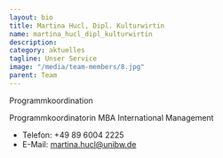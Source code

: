 ```yaml
---
layout: bio
title: Martina Hucl, Dipl. Kulturwirtin
name: martina_hucl_dipl_kulturwirtin
description: 
category: aktuelles
tagline: Unser Service
image: "/media/team-members/8.jpg"
parent: Team
---
```


Programmkoordination

Programmkoordinatorin MBA International Management

- Telefon:  +49 89 6004 2225
- E-Mail:  martina.hucl@unibw.de

